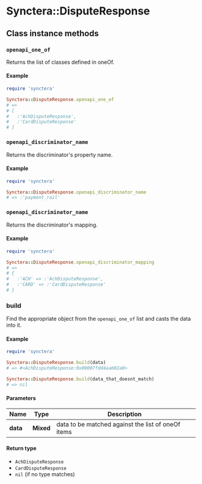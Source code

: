 # Synctera::DisputeResponse

## Class instance methods

### `openapi_one_of`

Returns the list of classes defined in oneOf.

#### Example

```ruby
require 'synctera'

Synctera::DisputeResponse.openapi_one_of
# =>
# [
#   :'AchDisputeResponse',
#   :'CardDisputeResponse'
# ]
```

### `openapi_discriminator_name`

Returns the discriminator's property name.

#### Example

```ruby
require 'synctera'

Synctera::DisputeResponse.openapi_discriminator_name
# => :'payment_rail'
```

### `openapi_discriminator_name`

Returns the discriminator's mapping.

#### Example

```ruby
require 'synctera'

Synctera::DisputeResponse.openapi_discriminator_mapping
# =>
# {
#   :'ACH' => :'AchDisputeResponse',
#   :'CARD' => :'CardDisputeResponse'
# }
```

### build

Find the appropriate object from the `openapi_one_of` list and casts the data into it.

#### Example

```ruby
require 'synctera'

Synctera::DisputeResponse.build(data)
# => #<AchDisputeResponse:0x00007fdd4aab02a0>

Synctera::DisputeResponse.build(data_that_doesnt_match)
# => nil
```

#### Parameters

| Name | Type | Description |
| ---- | ---- | ----------- |
| **data** | **Mixed** | data to be matched against the list of oneOf items |

#### Return type

- `AchDisputeResponse`
- `CardDisputeResponse`
- `nil` (if no type matches)


